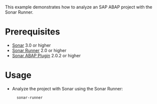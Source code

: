 This example demonstrates how to analyze an SAP ABAP project with the Sonar Runner.

Prerequisites
=============

* [Sonar](http://www.sonarsource.org/downloads/) 3.0 or higher
* [Sonar Runner](http://docs.codehaus.org/display/SONAR/Installing+and+Configuring+Sonar+Runner) 2.0 or higher
* [Sonar ABAP Plugin](http://www.sonarsource.com/products/plugins/languages/abap/) 2.0.2 or higher

Usage
=====
* Analyze the project with Sonar using the Sonar Runner:

        sonar-runner

